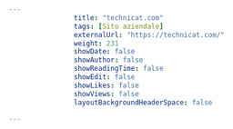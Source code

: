 ---
                title: "technicat.com"
                tags: [Sito aziendale]
                externalUrl: "https://technicat.com/"
                weight: 231
                showDate: false
                showAuthor: false
                showReadingTime: false
                showEdit: false
                showLikes: false
                showViews: false
                layoutBackgroundHeaderSpace: false
                ---

